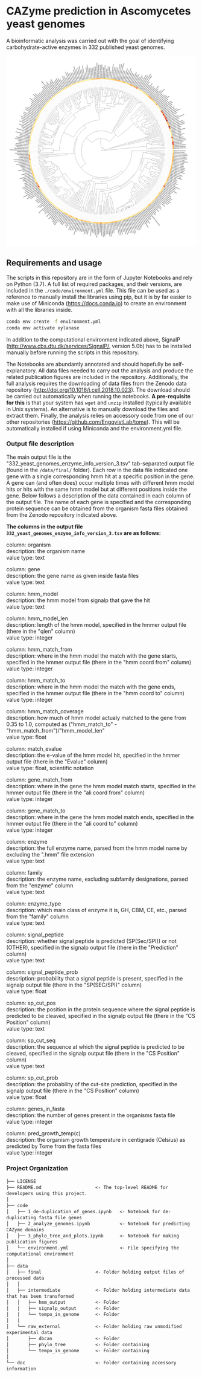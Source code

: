 # CAZyme prediction in Ascomycetes yeast genomes
A bioinformatic analysis was carried out with the goal of identifying carbohydrate-active enzymes in 332 published yeast genomes.

![Figure](/figures/332_tree.png)

## Requirements and usage
The scripts in this repository are in the form of Jupyter Notebooks and rely on Python (3.7). A full list of required packages, and their versions, are included in the `./code/environment.yml` file. This file can be used as a reference to manually install the libraries using pip, but it is by far easier to make use of Miniconda (https://docs.conda.io) to create an environment with all the libraries inside.

```bash
conda env create -f environment.yml
conda env activate xylanase
```

In addition to the computational environment indicated above, SignalP (http://www.cbs.dtu.dk/services/SignalP/, version 5.0b) has to be installed manually before running the scripts in this repository.


The Notebooks are abundantly annotated and should hopefully be self-explanatory. All data files needed to carry out the analysis and produce the related publication figures are included in the repository. Additionally, the full analysis requires the downloading of data files from the Zenodo data repository (http://doi.org/10.1016/j.cell.2018.10.023). The download should be carried out automatically when running the notebooks. **A pre-requisite for this** is that your system has `wget` and `unzip` installed (typically available in Unix systems). An alternative is to manually download the files and extract them. Finally, the analysis relies on accessory code from one of our other repositories (https://github.com/EngqvistLab/tome). This will be automatically installed if using Miniconda and the environment.yml file.

### Output file description
The main output file is the "332_yeast_genomes_enzyme_info_version_3.tsv" tab-separated output file (found in the `/data/final/` folder). Each row in the data file indicated one gene with a single corresponding hmm hit at a specific position in the gene. A gene can (and often does) occur multiple times with different hmm model hits or hits with the same hmm model but at different positions inside the gene. Below follows a description of the data contained in each column of the output file. The name of each gene is specified and the corresponding protein sequence can be obtained from the organism fasta files obtained from the Zenodo repository indicated above.

**The columns in the output file `332_yeast_genomes_enzyme_info_version_3.tsv` are as follows:**

column: organism \
description: the organism name \
value type: text


column: gene \
description: the gene name as given inside fasta files \
value type: text


column: hmm_model \
description: the hmm model from signalp that gave the hit \
value type: text


column: hmm_model_len \
description: length of the hmm model, specified in the hmmer output file (there in the "qlen" column) \
value type: integer


column: hmm_match_from \
description: where in the hmm model the match with the gene starts,  specified in the hmmer output file (there in the "hmm coord from" column) \
value type: integer


column: hmm_match_to \
description: where in the hmm model the match with the gene ends,  specified in the hmmer output file (there in the "hmm coord to" column) \
value type: integer


column: hmm_match_coverage \
description: how much of hmm model actualy matched to the gene from 0.35 to 1.0, computed as ("hmm_match_to" - "hmm_match_from")/"hmm_model_len" \
value type: float


column: match_evalue \
description: the e-value of the hmm model hit, specified in the hmmer output file (there in the "Evalue" column) \
value type: float, scientific notation


column: gene_match_from \
description: where in the gene the hmm model match starts, specified in the hmmer output file (there in the "ali coord from" column) \
value type: integer


column: gene_match_to \
description: where in the gene the hmm model match ends, specified in the hmmer output file (there in the "ali coord to" column) \
value type: integer


column: enzyme \
description: the full enzyme name, parsed from the hmm model name by excluding the ".hmm" file extension \
value type: text


column: family \
description: the enzyme name, excluding subfamily designations, parsed from the "enzyme" column \
value type: text


column: enzyme_type \
description: which main class of enzyme it is, GH, CBM, CE, etc., parsed from the "family" column \
value type: text


column: signal_peptide \
description: whether signal peptide is predicted (SP(Sec/SPI)) or not (OTHER), specified in the signalp output file (there in the "Prediction" column) \
value type: text


column: signal_peptide_prob \
description: probability that a signal peptide is present, specified in the signalp output file (there in the "SP(SEC/SPI)" column) \
value type: float


column: sp_cut_pos \
description: the position in the protein sequence where the signal peptide is predicted to be cleaved, specified in the signalp output file (there in the "CS Position" column) \
value type: text


column: sp_cut_seq \
description: the sequence at which the signal peptide is predicted to be cleaved, specified in the signalp output file (there in the "CS Position" column) \
value type: text


column: sp_cut_prob \
description: the probability of the cut-site prediction, specified in the signalp output file (there in the "CS Position" column) \
value type: float


column: genes_in_fasta \
description: the number of genes present in the organisms fasta file \
value type: integer


column: pred_growth_temp(c) \
description: the organism growth temperature in centigrade (Celsius) as predicted by Tome from the fasta files \
value type: integer



### Project Organization
    ├── LICENSE
    ├── README.md                    <- The top-level README for developers using this project.
    │
    ├── code
    │   ├── 1_de-duplication_of_genes.ipynb   <- Notebook for de-duplicating fasta file genes
    │   ├── 2_analyze_genomes.ipynb           <- Notebook for predicting CAZyme domains
    │   ├── 3_phylo_tree_and_plots.ipynb      <- Notebook for making publication figures
    │   └── environment.yml                   <- File specifying the computational environment
    │
    ├── data
    │   ├── final                    <- Folder holding output files of processed data
    │   │
    │   ├── intermediate             <- Folder holding intermediate data that has been transformed
    │   │   ├── hmm_output           <- Folder
    │   │   ├── signalp_output       <- Folder
    │   │   └── tempo_in_genome      <- Folder
    │   │
    │   └── raw_external             <- Folder holding raw unmodified experimental data
    │       ├── dbcan                <- Folder
    │       ├── phylo_tree           <- Folder containing
    │       └── tempo_in_genome      <- Folder containing
    │
    └── doc                          <- Folder containing accessory information
